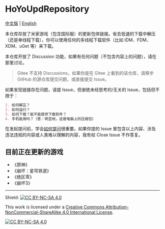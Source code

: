 # HoYoUpdRepository

[中文版][p:zh-cn] | [English][p:en-us]

本仓库存放了米家游戏（包含国际服）的更新包体链接。省去低速的下载中解压（还是单线程下载），你可以使用任何的多线程下载软件（比如 IDM、FDM、XDM、uGet 等）来下载。

本仓库开放了 Discussion 功能，如果有任何问题（不包含内容上的问题），请在那里讨论。

> Gitee 不支持 Discussions，如果你是在 Gitee 上看到的该仓库，请移步 GitHub 的源仓库提交问题，或直接提交 Issue。

如果发现链接存在问题，请提 Issue，但谢绝未经思考的/无关的 Issue，包括但不限于：

```markdown
1. 如何解压？
2. 如何运行？
3. 如何下载？能不能提供下载软件？
4. 手机能用吗？（答：明显地，这是电脑上的压缩包）
```

在发起提问前，学会[如何提问][p:art-of-questioning]很重要。如果你提的 Issue 里包含以上内容、涉及违法违规的内容或人类难以理解的内容，我有权 Close Issue 不作答复。

## 目前正在更新的游戏

- 《原神》
- 《崩坏：星穹铁道》
- 《绝区零》
- 《崩坏3》

<hr>

Shield: [![CC BY-NC-SA 4.0][cc-by-nc-sa-shield]][cc-by-nc-sa]

This work is licensed under a
[Creative Commons Attribution-NonCommercial-ShareAlike 4.0 International License][cc-by-nc-sa].

[![CC BY-NC-SA 4.0][cc-by-nc-sa-image]][cc-by-nc-sa]

[cc-by-nc-sa]: http://creativecommons.org/licenses/by-nc-sa/4.0/
[cc-by-nc-sa-image]: https://licensebuttons.net/l/by-nc-sa/4.0/88x31.png
[cc-by-nc-sa-shield]: https://img.shields.io/badge/License-CC%20BY--NC--SA%204.0-lightgrey.svg
[p:art-of-questioning]: https://github.com/ryanhanwu/How-To-Ask-Questions-The-Smart-Way?tab=readme-ov-file
[p:zh-cn]: ./README.md
[p:en-us]: ./README_en-us.md
